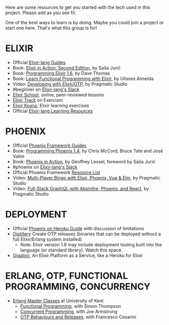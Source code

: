 Here are some resources to get you started with the tech used in this project. Please add as you see fit.

One of the best ways to learn is by doing. Maybe you could join a project or start one here. That's what this group is for!

# ELIXIR
  * Official [Elixir-lang Guides](https://elixir-lang.org/getting-started/introduction.html)
  * Book: [Elixir in Action, Second Edition](https://www.manning.com/books/elixir-in-action-second-edition), by Saša Jurić 
  * Book: [Programming Elixir 1.6](https://pragprog.com/book/elixir16/programming-elixir-1-6), by Dave Thomas
  * Book: [Learn Functional Programming with Elixir](https://pragprog.com/book/cdc-elixir/learn-functional-programming-with-elixir), by Ulisses Almeida
  * Video: [Developing with Elixir/OTP](https://pragmaticstudio.com/elixir), by Pragmatic Studio
  * #beginner on [Elixir-lang's Slack](https://elixir-slackin.herokuapp.com/)
  * [Elixir School](https://elixirschool.com), online, peer-reviewed lessons
  * [Elixir Track](https://exercism.io/tracks/elixir) on Exercism
  * [Elixir Koans](http://elixirkoans.io/), Elixir learning exercises
  * Official [Elixir-lang Learning Resources](https://elixir-lang.org/learning.html)

# PHOENIX
  * Official [Phoenix Framework Guides](https://hexdocs.pm/phoenix/overview.html)
  * Book: [Programming Phoenix 1.4](https://pragprog.com/book/phoenix14/programming-phoenix-1-4), by Chris McCord, Bruce Tate and José Valim
  * Book: [Phoenix in Action](https://www.manning.com/books/phoenix-in-action), by Geoffrey Lessel, foreword by Saša Jurić
  * #phoenix on [Elixir-lang's Slack](https://elixir-slackin.herokuapp.com/)
  * Official Phoenix Framework [Resource List](https://phoenixframework.org/community)
  * Video: [Multi-Player Bingo with Elixir, Phoenix, Vue & Elm](https://pragmaticstudio.com/courses/unpacked-multi-player-bingo-with-elixir-phoenix-vue-elm), by Pragmatic Studio
  * Video: [Full-Stack GraphQL with Absinthe, Phoenix, and React](https://pragmaticstudio.com/courses/unpacked-full-stack-graphql-with-absinthe-phoenix-react), by Pragmatic Studio
  
# DEPLOYMENT
  * Official [Phoenix on Heroku Guide](https://hexdocs.pm/phoenix/heroku.html) with discussion of limitations
  * [Distillery](https://github.com/bitwalker/distillery) Create OTP releases (binaries that can be deployed without a full Elixir/Erlang system installed)
    * Note: Elixir version 1.9 may include deployment tooling built into the language (or standard library). Watch this space.
  * [Gigalixir](https://gigalixir.com/), An Elixir Platform as a Service, like a Heroku for Elixir

# ERLANG, OTP, FUNCTIONAL PROGRAMMING, CONCURRENCY
  * [Erlang Master Classes](https://www.cs.kent.ac.uk/ErlangMasterClasses/) at University of Kent
    * [Functional Programming](https://www.youtube.com/playlist?list=PLR812eVbehlwEArT3Bv3UfcM9wR3AEZb5), with Simon Thompson 
    * [Concurrent Programming](https://www.youtube.com/playlist?list=PLR812eVbehlwq4qbqswOWH7NLKjodnTIn), with Joe Armstrong
    * [OTP Behaviours and Releases](https://www.youtube.com/playlist?list=PLR812eVbehlx6vgWGf2FLHjkksAEDmFjc), with Francesco Cesarini
